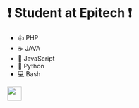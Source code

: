 # :exclamation: Student at Epitech :exclamation:

* :+1: PHP
* :coffee: JAVA
* :bell: JavaScript
* :snake: Python
* :computer: Bash

<img height="32" width="32" src="https://cdn.jsdelivr.net/npm/simple-icons@v5/icons/#0A66C2.svg" />